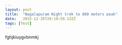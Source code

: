 ```yaml
---
layout: post 
title:  "Nagalapuram Night trek to 800 meters peak" 
date:   2015-12-26T20:19:59.132Z 
tags: [Test] 
---
```


fghjkiuygvbnmkj